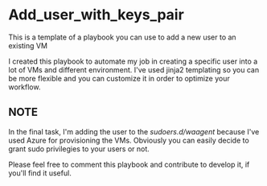 # Add_user_with_keys_pair
This is a template of a playbook you can use to add a new user to an existing VM

I created this playbook to automate my job in creating a specific user into a lot of VMs and different environment.
I've used jinja2 templating so you can be more flexible and you can customize it in order to optimize your workflow.

## NOTE

In the final task, I'm adding the user to the *sudoers.d/waagent* because I've used Azure for provisioning the VMs. Obviously you can easily decide to grant sudo privilegies to your users or not.

Please feel free to comment this playbook and contribute to develop it, if you'll find it useful.
